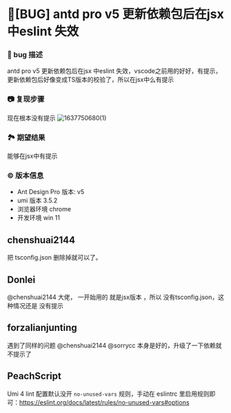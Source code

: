 # 🐛[BUG] antd pro v5 更新依赖包后在jsx 中eslint 失效

### 🐛 bug 描述

antd pro v5 更新依赖包后在jsx 中eslint 失效，vscode之前用的好好，有提示，更新依赖包后好像变成TS版本的校验了，所以在jsx中么有提示

### 📷 复现步骤

现在根本没有提示
![1637750680(1)](https://user-images.githubusercontent.com/24711571/143224097-c37b803e-912d-4697-808f-257b4581c477.jpg)

### 🏞 期望结果

能够在jsx中有提示

### © 版本信息

- Ant Design Pro 版本: v5
- umi 版本 3.5.2
- 浏览器环境 chrome
- 开发环境 win 11

## chenshuai2144

把 tsconfig.json 删除掉就可以了。

## Donlei

@chenshuai2144 大佬， 一开始用的 就是jsx版本 ，所以 没有tsconfig.json，这种情况还是 没有提示

## forzalianjunting

遇到了同样的问题 @chenshuai2144 @sorrycc 本身是好的，升级了一下依赖就不提示了

## PeachScript

Umi 4 lint 配置默认没开 `no-unused-vars` 规则，手动在 eslintrc 里启用规则即可：https://eslint.org/docs/latest/rules/no-unused-vars#options

